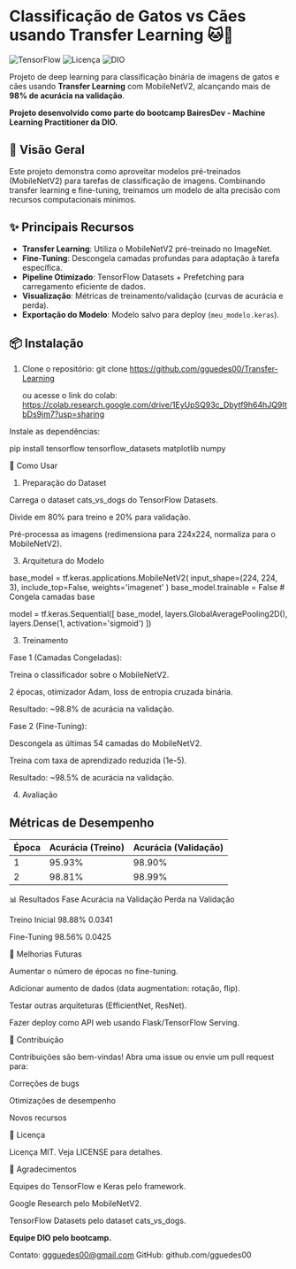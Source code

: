 # Classificação de Gatos vs Cães usando Transfer Learning 🐱🐶

![TensorFlow](https://img.shields.io/badge/TensorFlow-2.18.0-orange)
![Licença](https://img.shields.io/badge/Licen%C3%A7a-MIT-blue)
![DIO](https://img.shields.io/badge/Parceiro-DIO-000?style=flat&logo=data:image/png;base64,...)

Projeto de deep learning para classificação binária de imagens de gatos e cães usando **Transfer Learning** com MobileNetV2, alcançando mais de **98% de acurácia na validação**.

**Projeto desenvolvido como parte do bootcamp BairesDev - Machine Learning Practitioner da DIO.**

## 📌 Visão Geral
Este projeto demonstra como aproveitar modelos pré-treinados (MobileNetV2) para tarefas de classificação de imagens. Combinando transfer learning e fine-tuning, treinamos um modelo de alta precisão com recursos computacionais mínimos.

## ✨ Principais Recursos
- **Transfer Learning**: Utiliza o MobileNetV2 pré-treinado no ImageNet.
- **Fine-Tuning**: Descongela camadas profundas para adaptação à tarefa específica.
- **Pipeline Otimizado**: TensorFlow Datasets + Prefetching para carregamento eficiente de dados.
- **Visualização**: Métricas de treinamento/validação (curvas de acurácia e perda).
- **Exportação do Modelo**: Modelo salvo para deploy (`meu_modelo.keras`).

## 📦 Instalação
1. Clone o repositório:
   git clone https://github.com/gguedes00/Transfer-Learning
   
   ou acesse o link do colab:
   https://colab.research.google.com/drive/1EyUpSQ93c_Dbytf9h64hJQ9ItbDs9jm7?usp=sharing

   
Instale as dependências:

   pip install tensorflow tensorflow_datasets matplotlib numpy

🚀 Como Usar

1. Preparação do Dataset

Carrega o dataset cats_vs_dogs do TensorFlow Datasets.

Divide em 80% para treino e 20% para validação.

Pré-processa as imagens (redimensiona para 224x224, normaliza para o MobileNetV2).

3. Arquitetura do Modelo

base_model = tf.keras.applications.MobileNetV2(
    input_shape=(224, 224, 3),
    include_top=False,
    weights='imagenet'
)
base_model.trainable = False  # Congela camadas base

model = tf.keras.Sequential([
    base_model,
    layers.GlobalAveragePooling2D(),
    layers.Dense(1, activation='sigmoid')
])  


3. Treinamento
   
Fase 1 (Camadas Congeladas):

Treina o classificador sobre o MobileNetV2.

2 épocas, otimizador Adam, loss de entropia cruzada binária.

Resultado: ~98.8% de acurácia na validação.

Fase 2 (Fine-Tuning):

Descongela as últimas 54 camadas do MobileNetV2.

Treina com taxa de aprendizado reduzida (1e-5).

Resultado: ~98.5% de acurácia na validação.

4. Avaliação   

## Métricas de Desempenho
| Época | Acurácia (Treino) | Acurácia (Validação) |
|-------|-------------------|-----------------------|
| 1     | 95.93%            | 98.90%                |
| 2     | 98.81%            | 98.99%                |


📊 Resultados
Fase	Acurácia na Validação	Perda na Validação

Treino Inicial	98.88%	0.0341

Fine-Tuning	98.56%	0.0425

🔧 Melhorias Futuras

Aumentar o número de épocas no fine-tuning.

Adicionar aumento de dados (data augmentation: rotação, flip).

Testar outras arquiteturas (EfficientNet, ResNet).

Fazer deploy como API web usando Flask/TensorFlow Serving.

🤝 Contribuição

Contribuições são bem-vindas! Abra uma issue ou envie um pull request para:

Correções de bugs

Otimizações de desempenho

Novos recursos


📜 Licença

Licença MIT. Veja LICENSE para detalhes.

🙏 Agradecimentos

Equipes do TensorFlow e Keras pelo framework.

Google Research pelo MobileNetV2.

TensorFlow Datasets pelo dataset cats_vs_dogs.

**Equipe DIO pelo bootcamp.**

Contato: ggguedes00@gmail.com
GitHub: github.com/gguedes00

